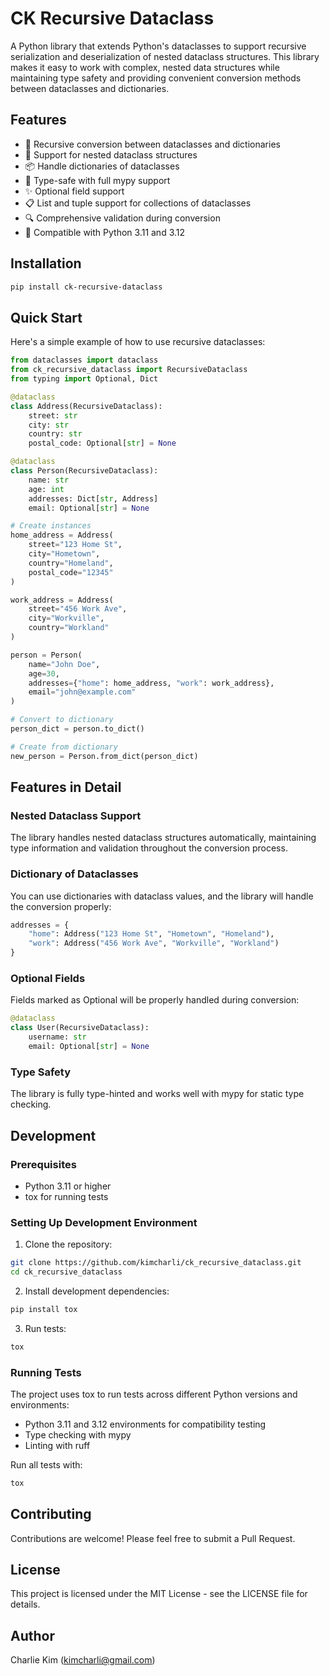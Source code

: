 # CK Recursive Dataclass

A Python library that extends Python's dataclasses to support recursive serialization and deserialization of nested dataclass structures. This library makes it easy to work with complex, nested data structures while maintaining type safety and providing convenient conversion methods between dataclasses and dictionaries.

## Features

- 🔄 Recursive conversion between dataclasses and dictionaries
- 🌳 Support for nested dataclass structures
- 📦 Handle dictionaries of dataclasses
- 📝 Type-safe with full mypy support
- ✨ Optional field support
- 📋 List and tuple support for collections of dataclasses
- 🔍 Comprehensive validation during conversion
- 🐍 Compatible with Python 3.11 and 3.12

## Installation

```bash
pip install ck-recursive-dataclass
```

## Quick Start

Here's a simple example of how to use recursive dataclasses:

```python
from dataclasses import dataclass
from ck_recursive_dataclass import RecursiveDataclass
from typing import Optional, Dict

@dataclass
class Address(RecursiveDataclass):
    street: str
    city: str
    country: str
    postal_code: Optional[str] = None

@dataclass
class Person(RecursiveDataclass):
    name: str
    age: int
    addresses: Dict[str, Address]
    email: Optional[str] = None

# Create instances
home_address = Address(
    street="123 Home St",
    city="Hometown",
    country="Homeland",
    postal_code="12345"
)

work_address = Address(
    street="456 Work Ave",
    city="Workville",
    country="Workland"
)

person = Person(
    name="John Doe",
    age=30,
    addresses={"home": home_address, "work": work_address},
    email="john@example.com"
)

# Convert to dictionary
person_dict = person.to_dict()

# Create from dictionary
new_person = Person.from_dict(person_dict)
```

## Features in Detail

### Nested Dataclass Support

The library handles nested dataclass structures automatically, maintaining type information and validation throughout the conversion process.

### Dictionary of Dataclasses

You can use dictionaries with dataclass values, and the library will handle the conversion properly:

```python
addresses = {
    "home": Address("123 Home St", "Hometown", "Homeland"),
    "work": Address("456 Work Ave", "Workville", "Workland")
}
```

### Optional Fields

Fields marked as Optional will be properly handled during conversion:

```python
@dataclass
class User(RecursiveDataclass):
    username: str
    email: Optional[str] = None
```

### Type Safety

The library is fully type-hinted and works well with mypy for static type checking.

## Development

### Prerequisites

- Python 3.11 or higher
- tox for running tests

### Setting Up Development Environment

1. Clone the repository:
```bash
git clone https://github.com/kimcharli/ck_recursive_dataclass.git
cd ck_recursive_dataclass
```

2. Install development dependencies:
```bash
pip install tox
```

3. Run tests:
```bash
tox
```

### Running Tests

The project uses tox to run tests across different Python versions and environments:

- Python 3.11 and 3.12 environments for compatibility testing
- Type checking with mypy
- Linting with ruff

Run all tests with:
```bash
tox
```

## Contributing

Contributions are welcome! Please feel free to submit a Pull Request.

## License

This project is licensed under the MIT License - see the LICENSE file for details.

## Author

Charlie Kim (kimcharli@gmail.com)